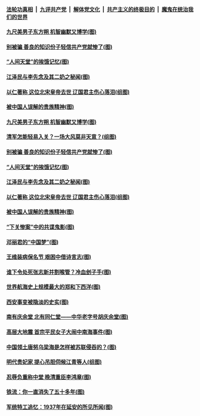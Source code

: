 

####  [法轮功真相](../../../../basic/blob/master/README.md?t=03271031) &nbsp;|&nbsp; [九评共产党](../../../../9ping.md/blob/master/README.md?t=03271031) &nbsp;|&nbsp; [解体党文化](../../../../jtdwh.md/blob/master/README.md?t=03271031)  &nbsp;|&nbsp; [共产主义的终极目的](../../../../gczydzjmd.md/blob/master/README.md?t=03271031) &nbsp;|&nbsp; [魔鬼在统治我们的世界](../../../../mgztzwmdsj.md/blob/master/README.md?t=03271031) 

#### [九尺美男子东方朔 机智幽默又博学(图)](../pages/p6/966002.md?t=03271031) 

#### [别被骗 善良的知识份子轻信共产党就惨了(图)](../pages/p6/965582.md?t=03271031) 

#### [“人间天堂”的挨饿记忆(图)](../pages/p6/966176.md?t=03271031) 

#### [江泽民与李先念及其二奶之秘闻(图)](../pages/p6/966088.md?t=03271031) 

#### [以仁著称 这位北宋皇帝去世 辽国君主伤心落泪(组图)](../pages/p6/966774.md?t=03271031) 

#### [被中国人误解的贵族精神(图)](../pages/p6/966674.md?t=03271031) 

#### [九尺美男子东方朔 机智幽默又博学(图)](../pages/p6/966002.md?t=03271031) 

#### [清军怎能轻易入关？一场大风莫非天意？(组图)](../pages/p6/966868.md?t=03271031) 

#### [别被骗 善良的知识份子轻信共产党就惨了(图)](../pages/p6/965582.md?t=03271031) 

#### [“人间天堂”的挨饿记忆(图)](../pages/p6/966176.md?t=03271031) 

#### [江泽民与李先念及其二奶之秘闻(图)](../pages/p6/966088.md?t=03271031) 

#### [以仁著称 这位北宋皇帝去世 辽国君主伤心落泪(组图)](../pages/p6/966774.md?t=03271031) 

#### [被中国人误解的贵族精神(图)](../pages/p6/966674.md?t=03271031) 

#### [“下关惨案”中的共谍鬼影(图)](../pages/p6/966179.md?t=03271031) 

#### [邓丽君的“中国梦”(图)](../pages/p6/965564.md?t=03271031) 

#### [王维装病保名节 艰困中借诗言志(图)](../pages/p6/966564.md?t=03271031) 

#### [谁下令处死张志新并割喉管？冷血刽子手(图)](../pages/p6/964502.md?t=03271031) 

#### [世界航海史上规模最大的郑和下西洋(图)](../pages/p6/965864.md?t=03271031) 

#### [西安事变被隐淡的史实(图)](../pages/p6/961411.md?t=03271031) 

#### [南有庆余堂 北有同仁堂——中华老字号胡庆余堂(图)](../pages/p6/966522.md?t=03271031) 

#### [高层大地震 首宗平民女子大闹中南海事件(图)](../pages/p6/966155.md?t=03271031) 

#### [中国领土唐努乌梁海是怎样被苏联侵吞的？(图)](../pages/p6/966197.md?t=03271031) 

#### [明代贵妃家 提心吊胆伺候江青等人(组图)](../pages/p6/965875.md?t=03271031) 

#### [忍辱负重称中堂 晚清重臣李鸿章(图)](../pages/p6/966336.md?t=03271031) 

#### [铁流：你一直消失了五十多年(图)](../pages/p6/965537.md?t=03271031) 

#### [军统特工追忆：1937年在延安的所见所闻(图)](../pages/p6/965872.md?t=03271031) 

